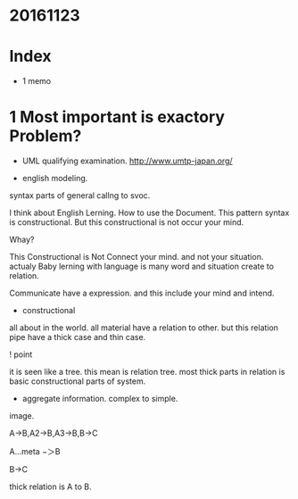 # 20161123

# Index

- 1 memo



# 1 Most important is exactory Problem?

- UML qualifying examination.
http://www.umtp-japan.org/


- english modeling.

syntax parts of general callng to svoc.

I think about English Lerning. How to use the Document.
This pattern syntax is constructional.
But this constructional is not occur your mind.

Whay?

This Constructional is Not Connect your mind. and not your situation.
actualy Baby lerning with language is many word and situation create to relation.

Communicate have a expression. and this include your mind and intend.

- constructional

all about in the world. all material have a relation to other.
but this relation pipe have a thick case and thin case.

! point

it is seen like a tree.
this mean is relation tree.
most thick parts in relation is basic constructional parts of system.


- aggregate information. complex to simple.

image.

A->B,A2->B,A3->B,B->C

A...meta −＞B

B->C

thick relation is A to B.









